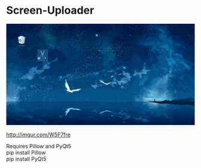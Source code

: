# Screen-Uploader

<img src="/res/SnipPreview.gif?raw=true" width="800px">
  
  http://imgur.com/W5F7fre  
  
Requires Pillow and PyQt5  
pip install Pillow  
pip install PyQt5

